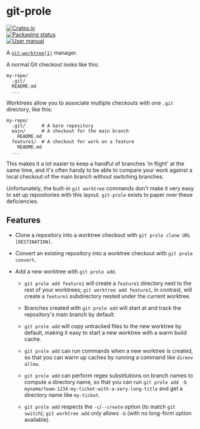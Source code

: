 # git-prole

<a href="https://crates.io/crates/git-prole">
<img src="https://img.shields.io/crates/v/git-prole" alt="Crates.io">
</a>
<br>
<a href="https://repology.org/project/git-prole/versions">
<img src="https://repology.org/badge/vertical-allrepos/git-prole.svg?header=" alt="Packaging status">
</a>
<br>
<a href="https://9999years.github.io/git-prole/">
<img src="https://img.shields.io/badge/User%20manual-9999years.github.io%2Fgit--prole-blue" alt="User manual">
</a>
<br>

A [`git-worktree(1)`][git-worktree] manager.

[git-worktree]: https://git-scm.com/docs/git-worktree

A normal Git checkout looks like this:

```
my-repo/
  .git/
  README.md
  ...
```

Worktrees allow you to associate multiple checkouts with one `.git` directory,
like this:

```
my-repo/
  .git/      # A bare repository
  main/      # A checkout for the main branch
    README.md
  feature1/  # A checkout for work on a feature
    README.md
  ...
```

This makes it a lot easier to keep a handful of branches 'in flight' at the
same time, and it's often handy to be able to compare your work against a local
checkout of the main branch without switching branches.

Unfortunately, the built-in `git worktree` commands don't make it very easy to
set up repositories with this layout. `git-prole` exists to paper over these
deficiencies.

## Features

* Clone a repository into a worktree checkout with `git prole clone URL
  [DESTINATION]`.

* Convert an existing repository into a worktree checkout with `git prole
  convert`.

* Add a new worktree with `git prole add`.

  * `git prole add feature1` will create a `feature1` directory next to the
    rest of your worktrees; `git worktree add feature1`, in contrast, will
    create a `feature1` subdirectory nested under the current worktree.

  * Branches created with `git prole add` will start at and track the
    repository's main branch by default.

  * `git prole add` will copy untracked files to the new worktree by default,
    making it easy to start a new worktree with a warm build cache.

  * `git prole add` can run commands when a new worktree is created, so that
    you can warm up caches by running a command like `direnv allow`.

  * `git prole add` can perform regex substitutions on branch names to compute
    a directory name, so that you can run `git prole add -b
    myname/team-1234-my-ticket-with-a-very-long-title` and get a directory name
    like `my-ticket`.

  * `git prole add` respects the `-c`/`--create` option (to match `git
    switch`); `git worktree add` only allows `-b` (with no long-form option
    available).
